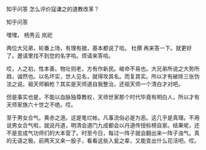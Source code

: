  
 知乎问答 怎么评价寇谦之的道教改革？ 
 
 
 
 
 
 知乎问答 
 
 

 

 嘿嘿， 杨秀云 岚祀 

 两位大兄弟，轮番上场，有理有据，基本都说了哈。 杜撰 再来答一下。就更好了。邀请里找不到您的名字哈。烦请来答哈。 

 

 哎，人之初，性本善。物壮则老，方有作新民。峻命不易也。大兄弟所说之大势所趋，诚然也。以名坏实，世人见名，就得攻其名。而复其实。所以才有破除三张伪法之说。祖天师躺枪？其实是天师道自我整治，还祖天师一个清白才对吧。

 

 但是事实也是，不能以血脉独尊教权，天师世家那个时代毕竟有明白人，所以才有天师家族六十世之不绝。哎。

 

 至于男女合气。黄赤之道。这是笔烂帐。凡事流俗必是为恶。这几乎是真理。不用说男女合气啦，就说丹道，明清会道门九成都会以丹道传授标榜自家。结果呢，还不是变成气功师们的大本营了。时至今日，每过一阵子就会翻出来一阵子浊气。真的无语之极。前两天又来一股子，看看这些入瓮之辈，又能变出什么花活吧。哎。 